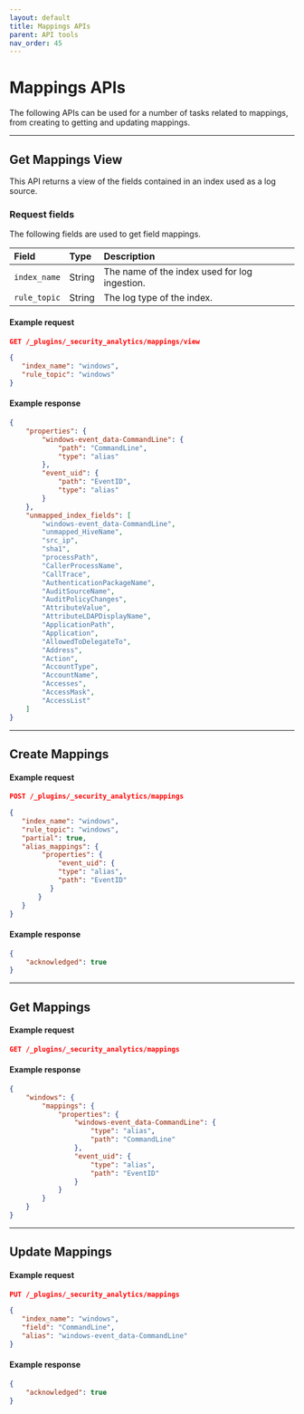 ```yaml
---
layout: default
title: Mappings APIs
parent: API tools
nav_order: 45
---
```


# Mappings APIs

The following APIs can be used for a number of tasks related to mappings, from creating to getting and updating mappings.

---
## Get Mappings View

This API returns a view of the fields contained in an index used as a log source.

### Request fields

The following fields are used to get field mappings.

Field | Type | Description
:--- | :--- |:--- 
`index_name` | String | The name of the index used for log ingestion. 
`rule_topic` | String | The log type of the index. 

#### Example request

```json
GET /_plugins/_security_analytics/mappings/view

{
   "index_name": "windows",
   "rule_topic": "windows"
}
```

#### Example response

```json
{
    "properties": {
        "windows-event_data-CommandLine": {
            "path": "CommandLine",
            "type": "alias"
        },
        "event_uid": {
            "path": "EventID",
            "type": "alias"
        }
    },
    "unmapped_index_fields": [
        "windows-event_data-CommandLine",
        "unmapped_HiveName",
        "src_ip",
        "sha1",
        "processPath",
        "CallerProcessName",
        "CallTrace",
        "AuthenticationPackageName",
        "AuditSourceName",
        "AuditPolicyChanges",
        "AttributeValue",
        "AttributeLDAPDisplayName",
        "ApplicationPath",
        "Application",
        "AllowedToDelegateTo",
        "Address",
        "Action",
        "AccountType",
        "AccountName",
        "Accesses",
        "AccessMask",
        "AccessList"
    ]
}
```

---
## Create Mappings

#### Example request

```json
POST /_plugins/_security_analytics/mappings

{
   "index_name": "windows",
   "rule_topic": "windows",
   "partial": true,
   "alias_mappings": {
        "properties": {
            "event_uid": {
            "type": "alias",
            "path": "EventID"
          }
       }
   }
}
```

#### Example response

```json
{
    "acknowledged": true
}
```

---
## Get Mappings

#### Example request

```json
GET /_plugins/_security_analytics/mappings
```

#### Example response

```json
{
    "windows": {
        "mappings": {
            "properties": {
                "windows-event_data-CommandLine": {
                    "type": "alias",
                    "path": "CommandLine"
                },
                "event_uid": {
                    "type": "alias",
                    "path": "EventID"
                }
            }
        }
    }
}
```

---
## Update Mappings

#### Example request

```json
PUT /_plugins/_security_analytics/mappings

{
   "index_name": "windows",
   "field": "CommandLine",
   "alias": "windows-event_data-CommandLine"
}
```

#### Example response

```json
{
    "acknowledged": true
}
```

